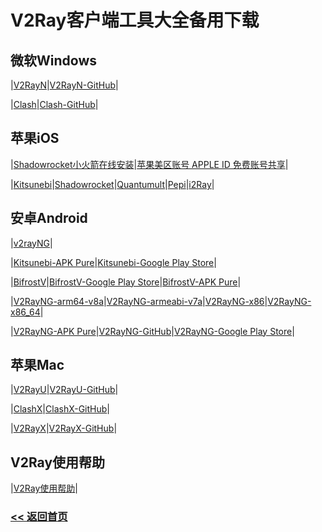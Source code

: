 # V2Ray客户端工具大全备用下载

## 微软Windows

|[V2RayN](https://github.com/V2Sx/V2Ray/raw/master/v2rayN-Core.zip)|[V2RayN-GitHub](https://github.com/2dust/v2rayN/releases)|

|[Clash](https://github.com/Fndroid/clash_for_windows_pkg/releases/download/0.8.1/Clash.for.Windows.Setup.0.8.1.exe)|[Clash-GitHub](https://github.com/Fndroid/clash_for_windows_pkg/releases)|

## 苹果iOS

|[Shadowrocket小火箭在线安装](https://v2sx.github.io/ios/)|[苹果美区账号 APPLE ID 免费账号共享](https://github.com/v2net/Apple)|

|[Kitsunebi](https://itunes.apple.com/us/app/kitsunebi-proxy-utility/id1446584073?mt=8)|[Shadowrocket](https://itunes.apple.com/us/app/shadowrocket/id932747118?mt=8)|[Quantumult](https://itunes.apple.com/us/app/quantumult/id1252015438?mt=8)|[Pepi](https://itunes.apple.com/us/app/pepi/id1283082051?mt=8)|[i2Ray](https://itunes.apple.com/us/app/i2ray/id1445270056?mt=8)|

## 安卓Android

|[v2rayNG](https://github.com/2dust/v2rayNG/releases/download/1.1.15/v2rayNG_1.1.15.apk)|

|[Kitsunebi-APK Pure](https://apkpure.com/kitsunebi/fun.kitsunebi.kitsunebi4android)|[Kitsunebi-Google Play Store](https://play.google.com/store/apps/details?id=fun.kitsunebi.kitsunebi4android&hl=en_US)|

|[BifrostV](https://github.com/V2Sx/V2Ray/raw/master/bifrostv-v0.6.8.apk)|[BifrostV-Google Play Store](https://play.google.com/store/apps/details?id=com.github.dawndiy.bifrostv)|[BifrostV-APK Pure](https://apkpure.com/bifrostv/com.github.dawndiy.bifrostv)|

|[V2RayNG-arm64-v8a](https://github.com/V2Sx/V2Ray/raw/master/app-arm64-v8a-release.apk)|[V2RayNG-armeabi-v7a](https://github.com/V2Sx/V2Ray/raw/master/app-armeabi-v7a-release.apk)|[V2RayNG-x86](https://github.com/V2Sx/V2Ray/raw/master/app-x86-release.apk)|[V2RayNG-x86_64](https://github.com/V2Sx/V2Ray/raw/master/app-x86_64-release.apk)|

|[V2RayNG-APK Pure](https://apkpure.com/v2rayng/com.v2ray.ang)|[V2RayNG-GitHub](https://github.com/2dust/v2rayNG/releases)|[V2RayNG-Google Play Store](https://play.google.com/store/apps/details?id=com.v2ray.ang)|

## 苹果Mac

|[V2RayU](https://github.com/V2Sx/V2Ray/raw/master/V2rayU-1.4.1.dmg)|[V2RayU-GitHub](https://github.com/yanue/V2rayU/releases)|

|[ClashX](https://github.com/V2Sx/V2Ray/raw/master/ClashX.dmg)|[ClashX-GitHub](https://github.com/yichengchen/clashX/releases)|

|[V2RayX](https://github.com/V2Sx/V2Ray/raw/master/V2RayX.app.zip)|[V2RayX-GitHub](https://github.com/Cenmrev/V2RayX/releases)|

## V2Ray使用帮助

|[V2Ray使用帮助](https://v2sx.github.io/Help/)|

### [<< 返回首页](https://v2sx.github.io/Help/)


